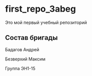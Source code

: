 # first_repo_3abeg
Это мой первый учебный репозиторий

## Состав бригады
Бадагов Андрей

Безверхий Максим

Группа ЭН1-15
